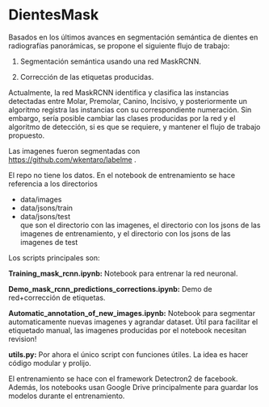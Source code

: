 # DientesMask

Basados en los últimos avances en segmentación semántica de dientes en radiografías panorámicas, se propone el siguiente flujo de trabajo:

1. Segmentación semántica usando una red MaskRCNN.

2. Corrección de las etiquetas producidas.

Actualmente, la red MaskRCNN identifica y clasifica las instancias detectadas entre Molar, Premolar, Canino, Incisivo, y posteriormente un algoritmo registra las instancias con su correspondiente numeración. Sin embargo, sería posible cambiar las clases producidas por la red y el algoritmo de detección, si es que se requiere, y mantener el flujo de trabajo propuesto.

Las imagenes fueron segmentadas con https://github.com/wkentaro/labelme .

El repo no tiene los datos. En el notebook de entrenamiento se hace referencia a los directorios  
- data/images  
- data/jsons/train
- data/jsons/test  
que son el directorio con las imagenes, el directorio con los jsons de las imagenes de entrenamiento, y el directorio con los jsons de las imagenes de test 

Los scripts principales son: 

**Training_mask_rcnn.ipynb:** Notebook para entrenar la red neuronal.

**Demo_mask_rcnn_predictions_corrections.ipynb:** Demo de red+corrección de etiquetas.

**Automatic_annotation_of_new_images.ipynb:** Notebook para segmentar automaticamente nuevas imagenes y agrandar dataset. Útil para facilitar el etiquetado manual, las imagenes producidas por el notebook necesitan revision!

**utils.py:** Por ahora el único script con funciones útiles. La idea es hacer código modular y prolijo.

El entrenamiento se hace con el framework Detectron2 de facebook. Además, los notebooks usan Google Drive principalmente para guardar los modelos durante el entrenamiento.
